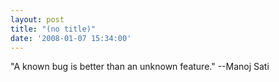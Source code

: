 ```yaml
---
layout: post
title: "(no title)"
date: '2008-01-07 15:34:00'
---
```


"A known bug is better than an unknown feature." --Manoj Sati